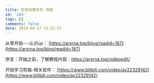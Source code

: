 ```yaml
---
title: 影视后期专栏-导航
id: '243'
tags: []
comments: false
date: 2019-04-17 13:22:57
---
```


从零开始---认识up： [https://arsrna.top/blog/readid=187](https://arsrna.top/blog/readid=187)

序言：开始之前，了解教程内容：https://arsrna.top/videoedit/

开始学习剪辑-相关软件： [https://www.bilibili.com/video/av22329142](https://www.bilibili.com/video/av22329142)